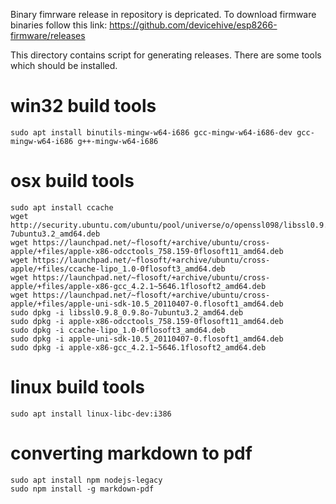 Binary fimrware release in repository is depricated. To download firmware binaries follow this link: https://github.com/devicehive/esp8266-firmware/releases  

This directory contains script for generating releases. There are some tools which should be installed.

# win32 build tools
```
sudo apt install binutils-mingw-w64-i686 gcc-mingw-w64-i686-dev gcc-mingw-w64-i686 g++-mingw-w64-i686
```

# osx build tools
```
sudo apt install ccache
wget http://security.ubuntu.com/ubuntu/pool/universe/o/openssl098/libssl0.9.8_0.9.8o-7ubuntu3.2_amd64.deb
wget https://launchpad.net/~flosoft/+archive/ubuntu/cross-apple/+files/apple-x86-odcctools_758.159-0flosoft11_amd64.deb
wget https://launchpad.net/~flosoft/+archive/ubuntu/cross-apple/+files/ccache-lipo_1.0-0flosoft3_amd64.deb
wget https://launchpad.net/~flosoft/+archive/ubuntu/cross-apple/+files/apple-x86-gcc_4.2.1~5646.1flosoft2_amd64.deb
wget https://launchpad.net/~flosoft/+archive/ubuntu/cross-apple/+files/apple-uni-sdk-10.5_20110407-0.flosoft1_amd64.deb
sudo dpkg -i libssl0.9.8_0.9.8o-7ubuntu3.2_amd64.deb
sudo dpkg -i apple-x86-odcctools_758.159-0flosoft11_amd64.deb
sudo dpkg -i ccache-lipo_1.0-0flosoft3_amd64.deb 
sudo dpkg -i apple-uni-sdk-10.5_20110407-0.flosoft1_amd64.deb
sudo dpkg -i apple-x86-gcc_4.2.1~5646.1flosoft2_amd64.deb
```

# linux build tools
```
sudo apt install linux-libc-dev:i386
```

# converting markdown to pdf
```
sudo apt install npm nodejs-legacy
sudo npm install -g markdown-pdf
```